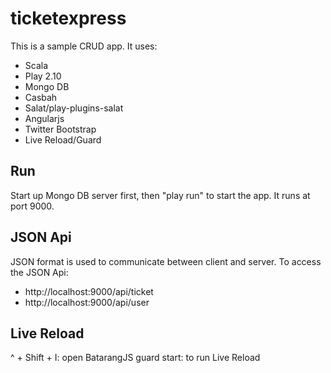 ticketexpress
=============

This is a sample CRUD app. It uses:
* Scala
* Play 2.10
* Mongo DB
* Casbah
* Salat/play-plugins-salat
* Angularjs
* Twitter Bootstrap
* Live Reload/Guard


Run
---
Start up Mongo DB server first, then "play run" to start the app. It runs at port 9000.

JSON Api
--------
JSON format is used to communicate between client and server. To access the JSON Api:
* http://localhost:9000/api/ticket
* http://localhost:9000/api/user


Live Reload
-----------
^ + Shift + I: open BatarangJS
guard start: to run Live Reload

